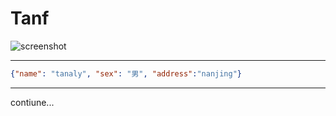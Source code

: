 Tanf
========


![screenshot](https://avatars0.githubusercontent.com/u/3762187?s=460)


---

```json
{"name": "tanaly", "sex": "男", "address":"nanjing"}
```

---

contiune...
